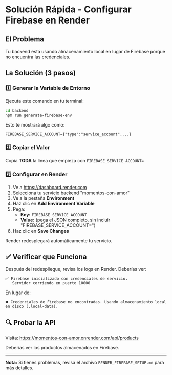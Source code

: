 # Solución Rápida - Configurar Firebase en Render

## El Problema
Tu backend está usando almacenamiento local en lugar de Firebase porque no encuentra las credenciales.

## La Solución (3 pasos)

### 1️⃣ Generar la Variable de Entorno

Ejecuta este comando en tu terminal:

```bash
cd backend
npm run generate-firebase-env
```

Esto te mostrará algo como:
```
FIREBASE_SERVICE_ACCOUNT={"type":"service_account",...}
```

### 2️⃣ Copiar el Valor

Copia **TODA** la línea que empieza con `FIREBASE_SERVICE_ACCOUNT=`

### 3️⃣ Configurar en Render

1. Ve a https://dashboard.render.com
2. Selecciona tu servicio backend "momentos-con-amor"
3. Ve a la pestaña **Environment**
4. Haz clic en **Add Environment Variable**
5. Pega:
   - **Key:** `FIREBASE_SERVICE_ACCOUNT`
   - **Value:** (pega el JSON completo, sin incluir "FIREBASE_SERVICE_ACCOUNT=")
6. Haz clic en **Save Changes**

Render redesplegará automáticamente tu servicio.

## ✅ Verificar que Funciona

Después del redespliegue, revisa los logs en Render. Deberías ver:

```
✅ Firebase inicializado con credenciales de servicio.
   Servidor corriendo en puerto 10000
```

En lugar de:

```
❌ Credenciales de Firebase no encontradas. Usando almacenamiento local en disco (.local-data).
```

## 🔍 Probar la API

Visita: https://momentos-con-amor.onrender.com/api/products

Deberías ver los productos almacenados en Firebase.

---

**Nota:** Si tienes problemas, revisa el archivo `RENDER_FIREBASE_SETUP.md` para más detalles.
